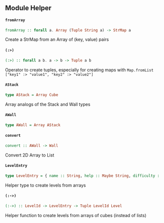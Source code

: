 ## Module Helper

#### `fromArray`

``` purescript
fromArray :: forall a. Array (Tuple String a) -> StrMap a
```

Create a StrMap from an Array of (key, value) pairs

#### `(:>)`

``` purescript
(:>) :: forall a b. a -> b -> Tuple a b
```

Operator to create tuples, especially for creating maps with
`Map.fromList ["key1" :> "value1", "key2" :> "value2"]`

#### `AStack`

``` purescript
type AStack = Array Cube
```

Array analogs of the Stack and Wall types

#### `AWall`

``` purescript
type AWall = Array AStack
```

#### `convert`

``` purescript
convert :: AWall -> Wall
```

Convert 2D Array to List

#### `LevelEntry`

``` purescript
type LevelEntry = { name :: String, help :: Maybe String, difficulty :: Difficulty, initial :: AWall, target :: AWall }
```

Helper type to create levels from arrays

#### `(:->)`

``` purescript
(:->) :: LevelId -> LevelEntry -> Tuple LevelId Level
```

Helper function to create levels from arrays of cubes (instead of lists)


